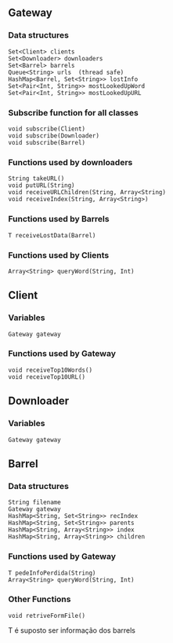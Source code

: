 ## Gateway

### Data structures
    Set<Client> clients
    Set<Downloader> downloaders
    Set<Barrel> barrels
    Queue<String> urls  (thread safe)
    HashMap<Barrel, Set<String>> lostInfo
    Set<Pair<Int, String>> mostLookedUpWord
    Set<Pair<Int, String>> mostLookedUpURL

### Subscribe function for all classes
    void subscribe(Client)
    void subscribe(Downloader)
    void subscribe(Barrel)

### Functions used by downloaders
    String takeURL()
    void putURL(String)
    void receiveURLChildren(String, Array<String)
    void receiveIndex(String, Array<String>)

### Functions used by Barrels
    T receiveLostData(Barrel)


### Functions used by Clients
    Array<String> queryWord(String, Int)

## Client

### Variables
    Gateway gateway
    
### Functions used by Gateway
    void receiveTop10Words()
    void receiveTop10URL()

## Downloader

### Variables
    Gateway gateway

## Barrel

### Data structures
    String filename
    Gateway gateway
    HashMap<String, Set<String>> recIndex
    HashMap<String, Set<String>> parents
    HashMap<String, Array<String>> index
    HashMap<String, Array<String>> children

### Functions used by Gateway
    T pedeInfoPerdida(String)
    Array<String> queryWord(String, Int)

### Other Functions
    void retriveFormFile()
    
T é suposto ser informação dos barrels
